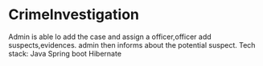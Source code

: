 # CrimeInvestigation
Admin is able lo add the case and assign a officer,officer add suspects,evidences. admin then informs about the potential suspect.
Tech stack:
Java
Spring boot
Hibernate
